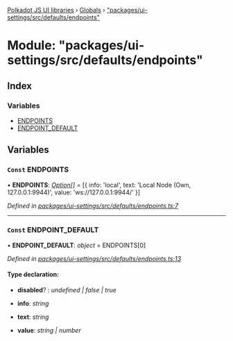 [Polkadot JS UI libraries](../README.md) › [Globals](../globals.md) › ["packages/ui-settings/src/defaults/endpoints"](_packages_ui_settings_src_defaults_endpoints_.md)

# Module: "packages/ui-settings/src/defaults/endpoints"

## Index

### Variables

* [ENDPOINTS](_packages_ui_settings_src_defaults_endpoints_.md#const-endpoints)
* [ENDPOINT_DEFAULT](_packages_ui_settings_src_defaults_endpoints_.md#const-endpoint_default)

## Variables

### `Const` ENDPOINTS

• **ENDPOINTS**: *[Option](_packages_ui_settings_src_types_.md#option)[]* = [{
  info: 'local',
  text: 'Local Node (Own, 127.0.0.1:9944)',
  value: 'ws://127.0.0.1:9944/'
}]

*Defined in [packages/ui-settings/src/defaults/endpoints.ts:7](https://github.com/polkadot-js/ui/blob/a3ab735/packages/ui-settings/src/defaults/endpoints.ts#L7)*

___

### `Const` ENDPOINT_DEFAULT

• **ENDPOINT_DEFAULT**: *object* = ENDPOINTS[0]

*Defined in [packages/ui-settings/src/defaults/endpoints.ts:13](https://github.com/polkadot-js/ui/blob/a3ab735/packages/ui-settings/src/defaults/endpoints.ts#L13)*

#### Type declaration:

* **disabled**? : *undefined | false | true*

* **info**: *string*

* **text**: *string*

* **value**: *string | number*
